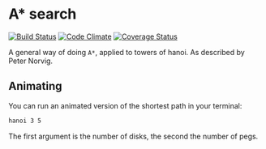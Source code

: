 # A* search

[![Build Status](https://travis-ci.org/purzelrakete/hanoi.png)](https://travis-ci.org/purzelrakete/hanoi)
[![Code Climate](https://codeclimate.com/github/purzelrakete/hanoi.png)](https://codeclimate.com/github/purzelrakete/hanoi)
[![Coverage Status](https://coveralls.io/repos/purzelrakete/hanoi/badge.png)](https://coveralls.io/r/purzelrakete/hanoi)

A general way of doing `A*`, applied to towers of hanoi. As described by Peter
Norvig.

## Animating

You can run an animated version of the shortest path in your terminal:

```sh
hanoi 3 5
```

The first argument is the number of disks, the second the number of pegs.

